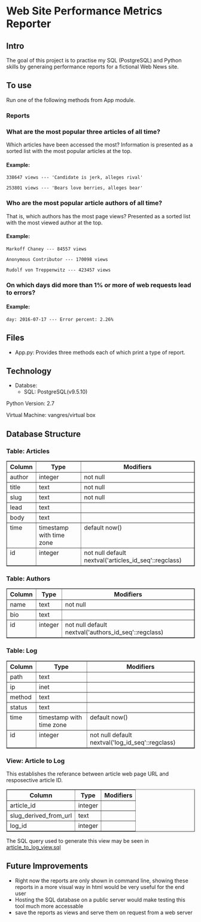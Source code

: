# Web Site Performance Metrics Reporter

## Intro
The goal of this project is to practise my SQL (PostgreSQL) and Python skills by generaing performance reports for a fictional Web News site.

## To use
Run one of the following methods from App module.

### Reports

### What are the most popular three articles of all time?
Which articles have been accessed the most? Information is presented as a sorted list with the most popular articles at the top.

#### Example:
`338647 views --- 'Candidate is jerk, alleges rival'`

`253801 views --- 'Bears love berries, alleges bear'`


### Who are the most popular article authors of all time? 
That is, which authors has the most page views? Presented  as a sorted list with the most viewed author at the top.

#### Example:

`Markoff Chaney --- 84557 views`

`Anonymous Contributor --- 170098 views`

`Rudolf von Treppenwitz --- 423457 views`

### On which days did more than 1% or more of web requests lead to errors? 

#### Example:

`day: 2016-07-17 --- Error percent: 2.26%`

## Files
- App.py: Provides three methods each of which print a type of report.

## Technology
- Databse:
  - SQL: PostgreSQL(v9.5.10)

Python Version: 2.7

Virtual Machine: vangres/virtual box

## Database Structure
### Table: Articles
<table border="1">
  <tr>
    <th align="center">Column</th>
    <th align="center">Type</th>
    <th align="center">Modifiers</th>
  </tr>
  <tr valign="top">
    <td align="left">author</td>
    <td align="left">integer</td>
    <td align="left">not null</td>
  </tr>
  <tr valign="top">
    <td align="left">title</td>
    <td align="left">text</td>
    <td align="left">not null</td>
  </tr>
  <tr valign="top">
    <td align="left">slug</td>
    <td align="left">text</td>
    <td align="left">not null</td>
  </tr>
  <tr valign="top">
    <td align="left">lead</td>
    <td align="left">text</td>
    <td align="left">&nbsp; </td>
  </tr>
  <tr valign="top">
    <td align="left">body</td>
    <td align="left">text</td>
    <td align="left">&nbsp; </td>
  </tr>
  <tr valign="top">
    <td align="left">time</td>
    <td align="left">timestamp with time zone</td>
    <td align="left">default now()</td>
  </tr>
  <tr valign="top">
    <td align="left">id</td>
    <td align="left">integer</td>
    <td align="left">not null default nextval('articles_id_seq'::regclass)</td>
  </tr>
</table>

### Table: Authors
<table border="1">
  <tr>
    <th align="center">Column</th>
    <th align="center">Type</th>
    <th align="center">Modifiers</th>
  </tr>
  <tr valign="top">
    <td align="left">name</td>
    <td align="left">text</td>
    <td align="left">not null</td>
  </tr>
  <tr valign="top">
    <td align="left">bio</td>
    <td align="left">text</td>
    <td align="left">&nbsp; </td>
  </tr>
  <tr valign="top">
    <td align="left">id</td>
    <td align="left">integer</td>
    <td align="left">not null default nextval('authors_id_seq'::regclass)</td>
  </tr>
</table>

### Table: Log
<table border="1">
  <tr>
    <th align="center">Column</th>
    <th align="center">Type</th>
    <th align="center">Modifiers</th>
  </tr>
  <tr valign="top">
    <td align="left">path</td>
    <td align="left">text</td>
    <td align="left">&nbsp; </td>
  </tr>
  <tr valign="top">
    <td align="left">ip</td>
    <td align="left">inet</td>
    <td align="left">&nbsp; </td>
  </tr>
  <tr valign="top">
    <td align="left">method</td>
    <td align="left">text</td>
    <td align="left">&nbsp; </td>
  </tr>
  <tr valign="top">
    <td align="left">status</td>
    <td align="left">text</td>
    <td align="left">&nbsp; </td>
  </tr>
  <tr valign="top">
    <td align="left">time</td>
    <td align="left">timestamp with time zone</td>
    <td align="left">default now()</td>
  </tr>
  <tr valign="top">
    <td align="left">id</td>
    <td align="left">integer</td>
    <td align="left">not null default nextval('log_id_seq'::regclass)</td>
  </tr>
</table>

### View: Article to Log
This establishes the referance between article web page URL and resposective article ID.

<table border="1">
  <tr>
    <th align="center">Column</th>
    <th align="center">Type</th>
    <th align="center">Modifiers</th>
  </tr>
  <tr valign="top">
    <td align="left">article_id</td>
    <td align="left">integer</td>
    <td align="left">&nbsp; </td>
  </tr>
  <tr valign="top">
    <td align="left">slug_derived_from_url</td>
    <td align="left">text</td>
    <td align="left">&nbsp; </td>
  </tr>
  <tr valign="top">
    <td align="left">log_id</td>
    <td align="left">integer</td>
    <td align="left">&nbsp; </td>
  </tr>
</table>

The SQL query used to generate this view may be seen in [article_to_log_view.sql](./Queries/article_to_log_view.sql)

## Future Improvements
- Right now the reports are only shown in command line, showing these reports in a more visual way in html would be very useful for the end user
- Hosting the SQL database on a public server would make testing this tool much more accessable
- save the reports as views and serve them on request from a web server